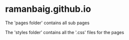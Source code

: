 # ramanbaig.github.io

The 'pages folder' contains all sub pages

The 'styles folder' contains all the '.css' files for the pages
